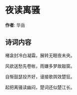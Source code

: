 # 夜读离骚

**作者**: 华岳

## 诗词内容

楮衾封冷白凝霜，展转无眠夜未央。

风欲送愁先卷帐，雨嫌多梦故敲窗。

自惭鼓瑟投齐好，谩接歌舆效楚狂。

起把离骚读幽闷，楚词还似楚江长。


